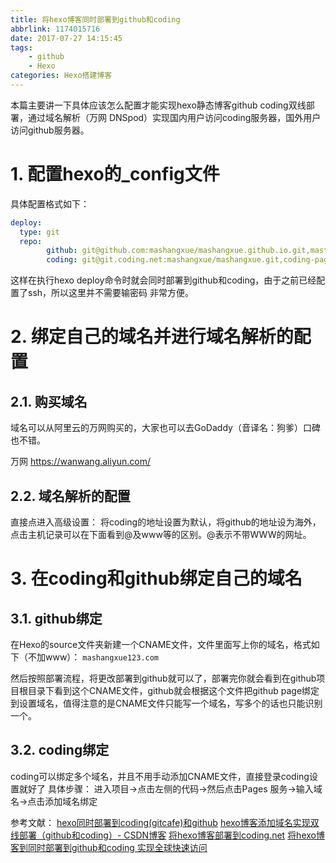 ```yaml
---
title: 将hexo博客同时部署到github和coding
abbrlink: 1174015716
date: 2017-07-27 14:15:45
tags: 
    - github
    - Hexo
categories: Hexo搭建博客
---
```

本篇主要讲一下具体应该怎么配置才能实现hexo静态博客github coding双线部署，通过域名解析（万网 DNSpod）实现国内用户访问coding服务器，国外用户访问github服务器。
<!-- more -->
# 1. 配置hexo的_config文件

具体配置格式如下：

```yml
deploy:
  type: git
  repo:
        github: git@github.com:mashangxue/mashangxue.github.io.git,master
        coding: git@git.coding.net:mashangxue/mashangxue.git,coding-pages

```
这样在执行hexo deploy命令时就会同时部署到github和coding，由于之前已经配置了ssh，所以这里并不需要输密码 非常方便。


# 2. 绑定自己的域名并进行域名解析的配置

## 2.1. 购买域名

域名可以从阿里云的万网购买的，大家也可以去GoDaddy（音译名：狗爹）口碑也不错。

万网 https://wanwang.aliyun.com/ 

## 2.2. 域名解析的配置

直接点进入高级设置：
将coding的地址设置为默认，将github的地址设为海外，点击主机记录可以在下面看到@及www等的区别。@表示不带WWW的网址。


# 3. 在coding和github绑定自己的域名

## 3.1. github绑定

在Hexo的source文件夹新建一个CNAME文件，文件里面写上你的域名，格式如下（不加www）：
`mashangxue123.com`

然后按照部署流程，将更改部署到github就可以了，部署完你就会看到在github项目根目录下看到这个CNAME文件，github就会根据这个文件把github page绑定到设置域名，值得注意的是CNAME文件只能写一个域名，写多个的话也只能识别一个。

## 3.2. coding绑定

coding可以绑定多个域名，并且不用手动添加CNAME文件，直接登录coding设置就好了
具体步骤：
进入项目->点击左侧的代码->然后点击Pages 服务->输入域名->点击添加域名绑定

参考文献：
[hexo同时部署到coding(gitcafe)和github](http://shomy.top/2016/03/03/hexo-in-coding-github/)
[hexo博客添加域名实现双线部署（github和coding）- CSDN博客](http://blog.csdn.net/qiuchengjia/article/details/52923156)
[将hexo博客部署到coding.net](http://www.ieclipse.cn/2016/09/08/Web/hexo-coding-pages/index.html#部署验证)
[将hexo博客到同时部署到github和coding 实现全球快速访问 ](http://xiaobin.me/2016/06/01/github-coding-deploy/)